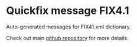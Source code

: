 # Quickfix message FIX4.1

Auto-generated messages for FIX41.xml dictionary.

Check out main [github repository](https://github.com/arthurlm/quickfix-rs/) for more details.
